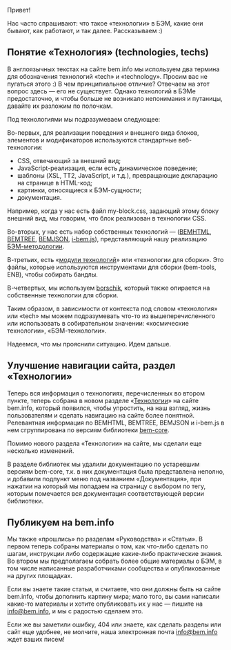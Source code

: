 Привет!

Нас часто спрашивают: что такое «технологии» в БЭМ, какие они бывают, как работают, и так далее. Рассказываем :)

## Понятие «Технология» (technologies, techs)

В англоязычных текстах на сайте bem.info мы используем два термина для обозначения технологий «tech» и «technology». Просим вас не пугаться этого :) В чем принципиальное отличие? Отвечаем на этот вопрос здесь — его не существует. Однако технологий в БЭМе предостаточно, и чтобы больше не возникало непонимания и путаницы, давайте их разложим по полочкам.  

Под технологиями мы подразумеваем следующее:

Во-первых, для реализации поведения и внешнего вида блоков, элементов и модификаторов используются стандартные веб-технологии:
* CSS, отвечающий за внешний вид;
* JavaScript-реализация, если есть динамическое поведение;
* шаблоны (XSL, TT2, JavaScript, и т.д.), превращающие декларацию на странице в HTML-код;
* картинки, относящиеся к БЭМ-сущности;
* документация.

Например, когда у нас есть файл my-block.css, задающий этому блоку внешний вид, мы говорим, что блок реализован в технологии CSS.

Во-вторых, у нас есть набор собственных технологий — ([BEMHTML](http://ru.bem.info/technology/bemhtml/current/reference/), [BEMTREE](http://ru.bem.info/technology/bemtree/current/bemtree/), [BEMJSON](http://ru.bem.info/technology/bemjson/current/bemjson/), [i-bem.js](http://ru.bem.info/technology/i-bem/current/i-bem-js/)), представляющий нашу реализацию [БЭМ-методологии](http://ru.bem.info/method/).

В-третьих, есть «[модули технологий](http://ru.bem.info/tools/bem/bem-tools/tech-modules/)» или «технологии для сборки». Это файлы, которые используются инструментами для сборки (bem-tools, ENB), чтобы собирать бандлы.

В-четвертых, мы используем [borschik](http://ru.bem.info/tools/optimizers/borschik/), который также опирается на собственные технологии для сборки.

Таким образом, в зависимости от контекста под словом «технология» или «tech» мы можем подразумевать что-то из вышеперечисленного или использовать в собирательном значении: «космические технологии», «БЭМ-технологии».

Надеемся, что мы прояснили ситуацию. Идем дальше.

## Улучшение навигации сайта, раздел «Технологии»

Теперь вся информация о технологиях, перечисленных во втором пункте, теперь собрана в новом разделе «[Технологии](http://ru.bem.info/technology/)» на сайте bem.info, который появился, чтобы упростить, на наш взгляд, жизнь пользователям и сделать навигацию на сайте более понятной. Релевантная информация по BEMHTML, BEMTREE, BEMJSON и i-bem.js в нем сгруппирована по версиям библиотеки [bem-core](http://ru.bem.info/libs/bem-core/).

Помимо нового раздела «Технологии» на сайте, мы сделали еще несколько изменений.

В разделе библиотек мы удалили документацию по устаревшим версиям bem-core, т.к. в них документация была представлена неполно, и добавили подпункт меню под названием «Документация», при нажатии на который мы попадаем на страницу с выбором по тегу, которым помечается вся документация соответствующей версии библиотеки.

## Публикуем на bem.info

Мы также «прошлись» по разделам «Руководства» и «Статьи». В первом теперь собраны материалы о том, как что-либо сделать по шагам, инструкции либо содержащие какие-либо практические знания. Во втором мы предполагаем собрать более общие материалы о БЭМ, в том числе написанные разработчиками сообщества и опубликованные на других площадках. 

Если вы знаете такие статьи, и считаете, что они должны быть на сайте bem.info, чтобы дополнить картину мира; мало того, вы сами написали какие-то материалы и хотите опубликовать их у нас — пишите на [info@bem.info](mailto:info@bem.info), и мы с радостью сделаем это.

Если же вы заметили ошибку, 404 или знаете, как сделать разделы или сайт еще удобнее, не молчите, наша электронная почта [info@bem.info](mailto:info@bem.info) ждет ваших писем!

